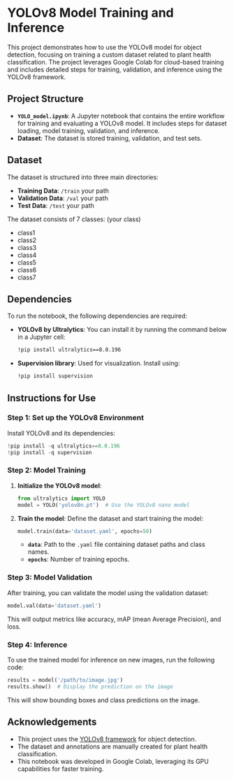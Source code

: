 # YOLOv8 Model Training and Inference

This project demonstrates how to use the YOLOv8 model for object detection, focusing on training a custom dataset related to plant health classification. The project leverages Google Colab for cloud-based training and includes detailed steps for training, validation, and inference using the YOLOv8 framework.

## Project Structure

- **`YOLO_model.ipynb`**: A Jupyter notebook that contains the entire workflow for training and evaluating a YOLOv8 model. It includes steps for dataset loading, model training, validation, and inference.
- **Dataset**: The dataset is stored training, validation, and test sets.

## Dataset

The dataset is structured into three main directories:

- **Training Data**: `/train` your path
- **Validation Data**: `/val` your path
- **Test Data**: `/test` your path

The dataset consists of 7 classes: (your class)
- class1
- class2
- class3
- class4
- class5
- class6
- class7

## Dependencies

To run the notebook, the following dependencies are required:

- **YOLOv8 by Ultralytics**: You can install it by running the command below in a Jupyter cell:
  
  ```bash
  !pip install ultralytics==8.0.196
  ```

- **Supervision library**: Used for visualization. Install using:

  ```bash
  !pip install supervision
  ```

## Instructions for Use

### Step 1: Set up the YOLOv8 Environment

Install YOLOv8 and its dependencies:

```python
!pip install -q ultralytics==8.0.196
!pip install -q supervision
```

### Step 2: Model Training

1. **Initialize the YOLOv8 model**:
   ```python
   from ultralytics import YOLO
   model = YOLO('yolov8n.pt')  # Use the YOLOv8 nano model
   ```

2. **Train the model**:
   Define the dataset and start training the model:
   ```python
   model.train(data='dataset.yaml', epochs=50)
   ```

   - **`data`**: Path to the `.yaml` file containing dataset paths and class names.
   - **`epochs`**: Number of training epochs.

### Step 3: Model Validation

After training, you can validate the model using the validation dataset:

```python
model.val(data='dataset.yaml')
```

This will output metrics like accuracy, mAP (mean Average Precision), and loss.

### Step 4: Inference

To use the trained model for inference on new images, run the following code:

```python
results = model('/path/to/image.jpg')
results.show()  # Display the prediction on the image
```

This will show bounding boxes and class predictions on the image.


## Acknowledgements

- This project uses the [YOLOv8 framework](https://github.com/ultralytics/ultralytics) for object detection.
- The dataset and annotations are manually created for plant health classification.
- This notebook was developed in Google Colab, leveraging its GPU capabilities for faster training.
